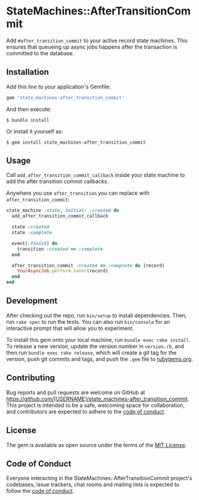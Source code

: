 # StateMachines::AfterTransitionCommit

Add `#after_transition_commit` to your active record state machines. This ensures that queueing up async jobs happens after the transaction is committed to the database.

## Installation

Add this line to your application's Gemfile:

```ruby
gem 'state_machines-after_transition_commit'
```

And then execute:

    $ bundle install

Or install it yourself as:

    $ gem install state_machines-after_transition_commit

## Usage

Call `add_after_transition_commit_callback` inside your state machine to add the after transition commit callbacks.

Anywhere you use `after_transition` you can replace with `after_transition_commit`:

```ruby
state_machine :state, initial: :created do
  add_after_transition_commit_callback

  state :created
  state :complete

  event(:finish) do
    transition :created => :complete
  end

  after_transition_commit :created => :complete do |record|
    YourAsyncJob.perform_later(record)
  end
end
```

## Development

After checking out the repo, run `bin/setup` to install dependencies. Then, run `rake spec` to run the tests. You can also run `bin/console` for an interactive prompt that will allow you to experiment.

To install this gem onto your local machine, run `bundle exec rake install`. To release a new version, update the version number in `version.rb`, and then run `bundle exec rake release`, which will create a git tag for the version, push git commits and tags, and push the `.gem` file to [rubygems.org](https://rubygems.org).

## Contributing

Bug reports and pull requests are welcome on GitHub at https://github.com/[USERNAME]/state_machines-after_transition_commit. This project is intended to be a safe, welcoming space for collaboration, and contributors are expected to adhere to the [code of conduct](https://github.com/[USERNAME]/state_machines-after_transition_commit/blob/master/CODE_OF_CONDUCT.md).


## License

The gem is available as open source under the terms of the [MIT License](https://opensource.org/licenses/MIT).

## Code of Conduct

Everyone interacting in the StateMachines::AfterTransitionCommit project's codebases, issue trackers, chat rooms and mailing lists is expected to follow the [code of conduct](https://github.com/[USERNAME]/state_machines-after_transition_commit/blob/master/CODE_OF_CONDUCT.md).
